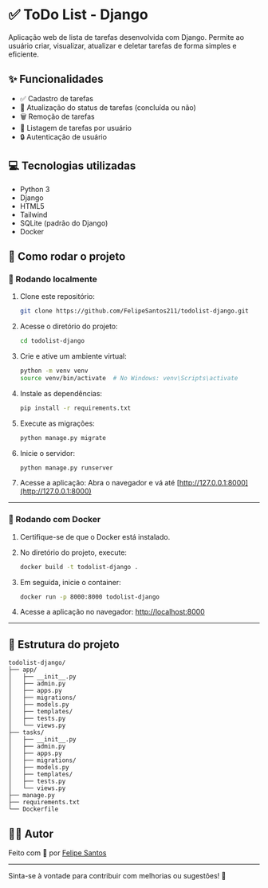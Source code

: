 # ✅ ToDo List - Django

Aplicação web de lista de tarefas desenvolvida com Django. Permite ao usuário criar, visualizar, atualizar e deletar tarefas de forma simples e eficiente.

## ✨ Funcionalidades

- ✅ Cadastro de tarefas
- 🔁 Atualização do status de tarefas (concluída ou não)
- 🗑️ Remoção de tarefas
- 📄 Listagem de tarefas por usuário
- 🔒 Autenticação de usuário

## 💻 Tecnologias utilizadas

- Python 3
- Django
- HTML5
- Tailwind
- SQLite (padrão do Django)
- Docker

## 🚀 Como rodar o projeto

### 🔧 Rodando localmente

1. Clone este repositório:
   ```bash
   git clone https://github.com/FelipeSantos211/todolist-django.git
   ```

2. Acesse o diretório do projeto:
   ```bash
   cd todolist-django
   ```

3. Crie e ative um ambiente virtual:
   ```bash
   python -m venv venv
   source venv/bin/activate  # No Windows: venv\Scripts\activate
   ```

4. Instale as dependências:
   ```bash
   pip install -r requirements.txt
   ```

5. Execute as migrações:
   ```bash
   python manage.py migrate
   ```

6. Inicie o servidor:
   ```bash
   python manage.py runserver
   ```

7. Acesse a aplicação:
   Abra o navegador e vá até [http://127.0.0.1:8000](http://127.0.0.1:8000)

---

### 🐳 Rodando com Docker

1. Certifique-se de que o Docker está instalado.

2. No diretório do projeto, execute:
   ```bash
   docker build -t todolist-django .
   ```

3. Em seguida, inicie o container:
   ```bash
   docker run -p 8000:8000 todolist-django
   ```

4. Acesse a aplicação no navegador:
   [http://localhost:8000](http://localhost:8000)

---

## 📁 Estrutura do projeto

```
todolist-django/
├── app/
│   ├── __init__.py
│   ├── admin.py
│   ├── apps.py
│   ├── migrations/
│   ├── models.py
│   ├── templates/
│   ├── tests.py
│   └── views.py
├── tasks/
│   ├── __init__.py
│   ├── admin.py
│   ├── apps.py
│   ├── migrations/
│   ├── models.py
│   ├── templates/
│   ├── tests.py
│   └── views.py
├── manage.py
├── requirements.txt
└── Dockerfile

```

## 🙋‍♂️ Autor

Feito com 💙 por [Felipe Santos](https://github.com/FelipeSantos211)

---

Sinta-se à vontade para contribuir com melhorias ou sugestões! 🚀
